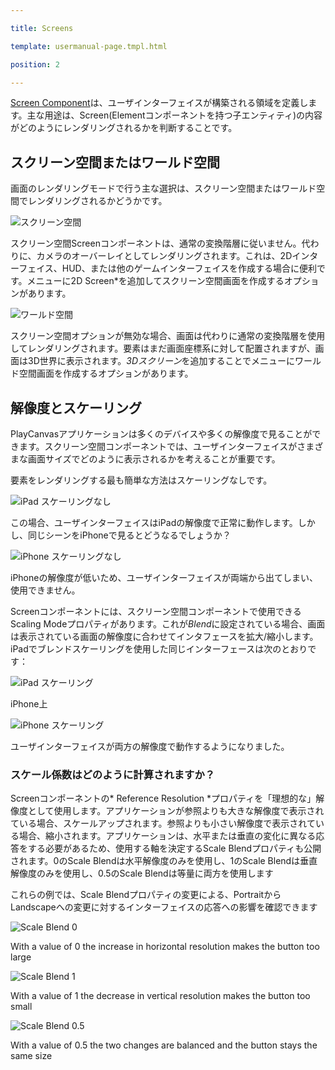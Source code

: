 ---
title: Screens
template: usermanual-page.tmpl.html
position: 2
---

[Screen Component][1]は、ユーザインターフェイスが構築される領域を定義します。主な用途は、Screen(Elementコンポーネントを持つ子エンティティ)の内容がどのようにレンダリングされるかを判断することです。

## スクリーン空間またはワールド空間

画面のレンダリングモードで行う主な選択は、スクリーン空間またはワールド空間でレンダリングされるかどうかです。

![スクリーン空間][2]

スクリーン空間Screenコンポーネントは、通常の変換階層に従いません。代わりに、カメラのオーバーレイとしてレンダリングされます。これは、2Dインターフェイス、HUD、または他のゲームインターフェイスを作成する場合に便利です。メニューに2D Screen*を追加してスクリーン空間画面を作成するオプションがあります。

![ワールド空間][3]

スクリーン空間オプションが無効な場合、画面は代わりに通常の変換階層を使用してレンダリングされます。要素はまだ画面座標系に対して配置されますが、画面は3D世界に表示されます。*3Dスクリーン*を追加することでメニューにワールド空間画面を作成するオプションがあります。

## 解像度とスケーリング

PlayCanvasアプリケーションは多くのデバイスや多くの解像度で見ることができます。スクリーン空間コンポーネントでは、ユーザインターフェイスがさまざまな画面サイズでどのように表示されるかを考えることが重要です。

要素をレンダリングする最も簡単な方法はスケーリングなしです。

![iPad スケーリングなし][4]

この場合、ユーザインターフェイスはiPadの解像度で正常に動作します。しかし、同じシーンをiPhoneで見るとどうなるでしょうか？

![iPhone スケーリングなし][6]

iPhoneの解像度が低いため、ユーザインターフェイスが両端から出てしまい、使用できません。

Screenコンポーネントには、スクリーン空間コンポーネントで使用できるScaling Modeプロパティがあります。これが*Blend*に設定されている場合、画面は表示されている画面の解像度に合わせてインタフェースを拡大/縮小します。iPadでブレンドスケーリングを使用した同じインターフェースは次のとおりです：

![iPad スケーリング][5]

iPhone上

![iPhone スケーリング][7]

ユーザインターフェイスが両方の解像度で動作するようになりました。

### スケール係数はどのように計算されますか？

Screenコンポーネントの* Reference Resolution *プロパティを「理想的な」解像度として使用します。アプリケーションが参照よりも大きな解像度で表示されている場合、スケールアップされます。参照よりも小さい解像度で表示されている場合、縮小されます。アプリケーションは、水平または垂直の変化に異なる応答をする必要があるため、使用する軸を決定するScale Blendプロパティも公開されます。0のScale Blendは水平解像度のみを使用し、1のScale Blendは垂直解像度のみを使用し、0.5のScale Blendは等量に両方を使用します

これらの例では、Scale Blendプロパティの変更による、PortraitからLandscapeへの変更に対するインターフェイスの応答への影響を確認できます

![Scale Blend 0][8]
With a value of 0 the increase in horizontal resolution makes the button too large

![Scale Blend 1][10]
With a value of 1 the decrease in vertical resolution makes the button too small

![Scale Blend 0.5][9]
With a value of 0.5 the two changes are balanced and the button stays the same size

[1]: /user-manual/packs/components/screen
[2]: /images/user-manual/user-interface/screens/screen-space-viewport.png
[3]: /images/user-manual/user-interface/screens/world-space-viewport.png
[4]: /images/user-manual/user-interface/screens/ipad-no-scaling.png
[5]: /images/user-manual/user-interface/screens/ipad-scaling.png
[6]: /images/user-manual/user-interface/screens/iphone-no-scaling.png
[7]: /images/user-manual/user-interface/screens/iphone-scaling.png
[8]: /images/user-manual/user-interface/screens/scale-blend-0.png
[9]: /images/user-manual/user-interface/screens/scale-blend-0.5.png
[10]: /images/user-manual/user-interface/screens/scale-blend-1.png

